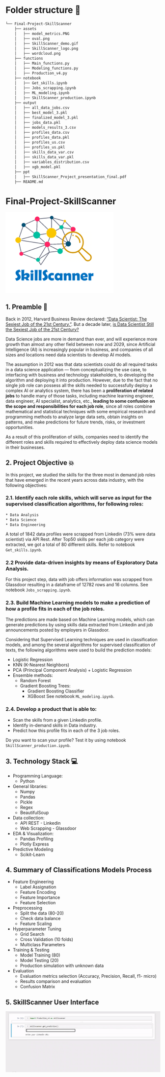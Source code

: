 # Folder structure 📁
```
└── Final-Project-SkillScanner
    ├── assets
    │   ├── model_metrics.PNG
    │   ├── oval.png
    │   ├── SkillScanner_demo.gif
    │   ├── SkillScanner_logo.png
    │   ├── wordcloud.png
    ├── functions
    │   ├── Main_functions.py
    │   ├── Modeling_functions.py
    │   ├── Production_v4.py
    ├── notebook
    │   ├── Get_skills.ipynb
    │   ├── Jobs_scrapping.ipynb
    │   ├── ML_modeling.ipynb
    │   ├── SkillScanner_production.ipynb
    ├── output
    │   ├── all_data_jobs.csv
    │   ├── best_model_3.pkl
    │   ├── finalized_model_3.pkl
    │   ├── jobs_data.pkl
    │   ├── models_results_3.csv
    │   ├── profiles_data.csv
    │   ├── profiles_data.pkl
    │   ├── profiles_us.csv
    │   ├── profiles_us.pkl
    │   ├── skills_data_var.csv
    │   ├── skills_data_var.pkl
    │   ├── variables_distribution.csv
    │   ├── xgb_model.pkl
    ├── ppt
    │   ├── SkillScanner_Project_presentation_final.pdf  
    ├── README.md
```

# Final-Project-SkillScanner

![assets](assets/SkillScanner_logo.png)

## 1. Preamble 🏃

Back in 2012, Harvard Business Review declared: [“Data Scientist: The Sexiest Job of the 21st Century.”](https://hbr.org/2012/10/data-scientist-the-sexiest-job-of-the-21st-century). But a decade later, [is Data Scientist Still the Sexiest Job of the 21st Century?](https://hbr.org/2022/07/is-data-scientist-still-the-sexiest-job-of-the-21st-century)

Data Science jobs are more in demand than ever, and will experience more growth than almost any other field between now and 2029, since Artificial Intelligence (AI) is increasingly popular in business, and companies of all sizes and locations need data scientists to develop AI models. 

The assumption in 2012 was that data scientists could do all required tasks in a data science application — from conceptualizing the use case, to interfacing with business and technology stakeholders, to developing the algorithm and deploying it into production. However, due to the fact that no single job role can possess all the skills needed to successfully deploy a complex AI or analytics system, there has been a **proliferation of related jobs** to handle many of those tasks, including machine learning engineer, data engineer, AI specialist, analytics, etc., **leading to some confusion on the scope and responsibilities for each job role**, since all roles combine mathematical and statistical techniques with some empirical research and programming methods to analyze large data sets, obtain insights on patterns, and make predictions for future trends, risks, or investment opportunities.

As a result of this proliferation of skills, companies need to identify the different roles and skills required to effectively deploy data science models in their businesses.

## 2. Project Objective 💥 
In this project, we studied the skills for the three most in demand job roles that have emerged in the recent years across data industry, with the following objectives:

### 2.1. Identify each role skills, which will serve as input for the supervised classification algorithms, for following roles:
    * Data Analysis
    * Data Science
    * Data Engineering

A total of 1842 data profiles were scrapped from Linkedin (73% were data scientist) via API Rest.
After Top50 skills per each job category were extracted, we got a total of 80 different skills.
Refer to notebook `Get_skills.ipynb`.

### 2.2 Provide data-driven insights by means of Exploratory Data Analysis.

For this project step, data with job offers information was scrapped from Glassdoor resulting in a dataframe of 12782 rows and 16 columns. See notebook `Jobs_scrapping.ipynb`.

### 2.3. Build Machine Learning models to make a prediction of how a profile fits in each of the job roles.
The predictions are made based on Machine Learning models, which can generate predictions by using skills data extracted from Linkedin and job announcements posted by employers in Glassdoor. 

Considering that Supervised Learning techniques are used in classification models, and among the several algorithms for supervised classification of texts, the following algorithms were used to build the prediction models:
* Logistic Regression
* KNN (K-Nearest Neighbors)
* PCA (Principal Component Analysis) + Logistic Regression
* Ensemble methods:
  * Random Forest 
  * Gradient Boosting Trees:
      * Gradient Boosting Classifier
      * XGBoost
See notebook `ML_modeling.ipynb`.

### 2.4. Develop a product that is able to:
* Scan the skills from a given Linkedin profile.
* Identify in-demand skills in Data industry.
* Predict how this profile fits in each of the 3 job roles.  

Do you want to scan your profile? Test it by using notebook `SkillScanner_production.ipynb`. 

## 3. Technology Stack 💻
* Programming Language:
    * Python
* General libraries:
    * Numpy
    * Pandas
    * Pickle
    * Regex
    * BeautifulSoup
* Data collection:
    * API REST - Linkedin
    + Web Scrapping - Glassdoor
* EDA & Visualization: 
    * Pandas Profiling
    * Plotly Express
* Predictive Modeling
    * Scikit-Learn

## 4. Summary of Classifications Models Process
* Feature Engineering
    * Label Assignation
    * Feature Encoding
    * Feature Importance
    * Feature Selection
* Preprocessing
    * Split the data (80-20)
    * Check data balance
    * Feature Scaling
* Hyperparameter Tuning
    * Grid Search
    * Cross Validation (10 folds)
    * Multiclass Parameters
* Training & Testing
    * Model Training (80)
    * Model Testing (20)
    * Production simulation with unknown data
* Evaluation 
    * Evaluation metrics selection (Accuracy, Precision, Recall, f1- micro) 
    * Results comparison and evaluation
    * Confusion Matrix

## 5. SkillScanner User Interface

![assets](assets/SkillScanner_demo.gif)
